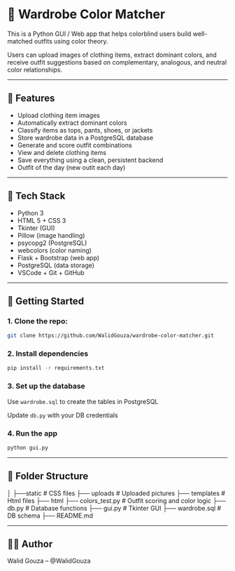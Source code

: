 # 👕 Wardrobe Color Matcher

This is a Python GUI / Web app that helps colorblind users build well-matched outfits using color theory.

Users can upload images of clothing items, extract dominant colors, and receive outfit suggestions based on complementary, analogous, and neutral color relationships.

---

## 🎯 Features

- Upload clothing item images
- Automatically extract dominant colors
- Classify items as tops, pants, shoes, or jackets
- Store wardrobe data in a PostgreSQL database
- Generate and score outfit combinations
- View and delete clothing items
- Save everything using a clean, persistent backend
- Outfit of the day (new outit each day)

---

## 🧱 Tech Stack

- Python 3
- HTML 5 + CSS 3
- Tkinter (GUI)
- Pillow (image handling)
- psycopg2 (PostgreSQL)
- webcolors (color naming)
- Flask + Bootstrap (web app)
- PostgreSQL (data storage)
- VSCode + Git + GitHub

---

## 🚀 Getting Started

### 1. Clone the repo:

```bash
git clone https://github.com/WalidGouza/wardrobe-color-matcher.git 
```

### 2. Install dependencies
```bash
pip install -r requirements.txt
```

### 3. Set up the database
Use `wardrobe.sql` to create the tables in PostgreSQL

Update `db.py` with your DB credentials

### 4. Run the app
```bash
python gui.py
```
---

## 📂 Folder Structure
│
├──static              # CSS files
    ├── uploads        # Uploaded pictures
├── templates          # Html files
    ├── html
├── colors_test.py     # Outfit scoring and color logic
├── db.py              # Database functions
├── gui.py             # Tkinter GUI
├── wardrobe.sql       # DB schema
├── README.md

---

## 🙋‍♂️ Author
Walid Gouza – @WalidGouza